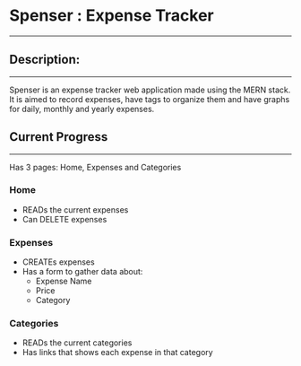 # Spenser : Expense Tracker
---

## Description:
---

Spenser is an expense tracker web application made using the MERN stack. It is aimed to record expenses, have tags to organize them and have graphs for daily, monthly and yearly expenses.

## Current Progress
---

Has 3 pages: Home, Expenses and Categories

### Home

- READs the current expenses
- Can DELETE expenses

### Expenses

- CREATEs expenses
- Has a form to gather data about:
    * Expense Name
    * Price
    * Category

### Categories

- READs the current categories
- Has links that shows each expense in that category